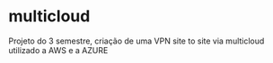 # multicloud
Projeto do 3 semestre, criação de uma VPN site to site via multicloud utilizado a AWS e a AZURE
